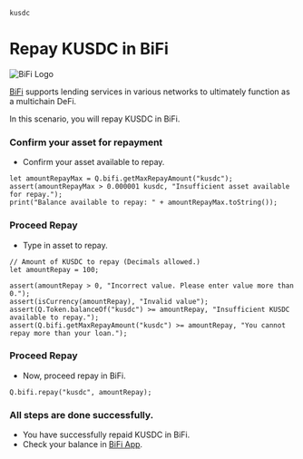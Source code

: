 ```meta-Currency
kusdc
```

# Repay KUSDC in BiFi

![BiFi Logo](https://s3.ap-northeast-2.amazonaws.com/thebifrost.io/home/bifi/bifi_logo.svg)

[BiFi](https://bifi.finance/) supports lending services in various networks to ultimately function as a multichain DeFi.

In this scenario, you will repay KUSDC in BiFi.

### Confirm your asset for repayment

- Confirm your asset available to repay.

```output-Dynamic
let amountRepayMax = Q.bifi.getMaxRepayAmount("kusdc");
assert(amountRepayMax > 0.000001 kusdc, "Insufficient asset available for repay.");
print("Balance available to repay: " + amountRepayMax.toString());
```

### Proceed Repay

- Type in asset to repay.

```input KUSDC
// Amount of KUSDC to repay (Decimals allowed.)
let amountRepay = 100;
```

```input-Verify
assert(amountRepay > 0, "Incorrect value. Please enter value more than 0.");
assert(isCurrency(amountRepay), "Invalid value");
assert(Q.Token.balanceOf("kusdc") >= amountRepay, "Insufficient KUSDC available to repay.");
assert(Q.bifi.getMaxRepayAmount("kusdc") >= amountRepay, "You cannot repay more than your loan.");
```

### Proceed Repay

- Now, proceed repay in BiFi.

```taster
Q.bifi.repay("kusdc", amountRepay);
```

### All steps are done successfully.

- You have successfully repaid KUSDC in BiFi.
- Check your balance in [BiFi App](https://app.bifi.finance/).
